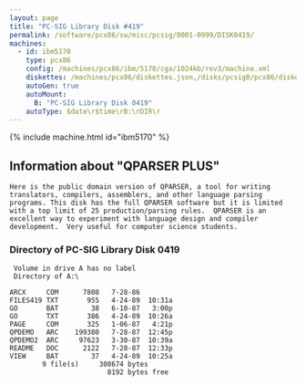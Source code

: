 ```yaml
---
layout: page
title: "PC-SIG Library Disk #419"
permalink: /software/pcx86/sw/misc/pcsig/0001-0999/DISK0419/
machines:
  - id: ibm5170
    type: pcx86
    config: /machines/pcx86/ibm/5170/cga/1024kb/rev3/machine.xml
    diskettes: /machines/pcx86/diskettes.json,/disks/pcsig0/pcx86/diskettes.json
    autoGen: true
    autoMount:
      B: "PC-SIG Library Disk 0419"
    autoType: $date\r$time\rB:\rDIR\r
---
```


{% include machine.html id="ibm5170" %}

## Information about "QPARSER PLUS"

    Here is the public domain version of QPARSER, a tool for writing
    translators, compilers, assemblers, and other language parsing
    programs. This disk has the full QPARSER software but it is limited
    with a top limit of 25 production/parsing rules.  QPARSER is an
    excellent way to experiment with language design and compiler
    development.  Very useful for computer science students.

### Directory of PC-SIG Library Disk 0419

     Volume in drive A has no label
     Directory of A:\

    ARCX     COM      7808   7-28-86
    FILES419 TXT       955   4-24-89  10:31a
    GO       BAT        38   6-10-87   3:00p
    GO       TXT       386   4-24-89  10:26a
    PAGE     COM       325   1-06-87   4:21p
    QPDEMO   ARC    199380   7-28-87  12:45p
    QPDEMO2  ARC     97623   3-30-87  10:39a
    README   DOC      2122   7-28-87  12:33p
    VIEW     BAT        37   4-24-89  10:25a
            9 file(s)     308674 bytes
                            8192 bytes free
